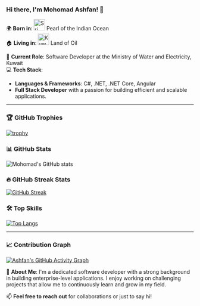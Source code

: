 ### Hi there, I'm Mohomad Ashfan! 👋

🌍 **Born in**: <img src="https://upload.wikimedia.org/wikipedia/commons/1/11/Flag_of_Sri_Lanka.svg" alt="Sri Lanka Flag" width="30"/> Pearl of the Indian Ocean  
🏠 **Living in**: <img src="https://upload.wikimedia.org/wikipedia/commons/a/aa/Flag_of_Kuwait.svg" alt="Kuwait Flag" width="30"/> Land of Oil

💼 **Current Role**: Software Developer at the Ministry of Water and Electricity, Kuwait  
💻 **Tech Stack**:
- **Languages & Frameworks**: C#, .NET, .NET Core, Angular
- **Full Stack Developer** with a passion for building efficient and scalable applications.

---

### 🏆 GitHub Trophies
[![trophy](https://github-profile-trophy.vercel.app/?username=mohomadashfan&theme=onedark)](https://github.com/ryo-ma/github-profile-trophy)

### 📊 GitHub Stats
![Mohomad's GitHub stats](https://github-readme-stats.vercel.app/api?username=mohomadashfan&show_icons=true&theme=radical)

### 🔥 GitHub Streak Stats
[![GitHub Streak](https://streak-stats.demolab.com?user=mohomadashfan&theme=tokyonight)](https://git.io/streak-stats)

### 🛠️ Top Skills
[![Top Langs](https://github-readme-stats.vercel.app/api/top-langs/?username=mohomadashfan&layout=compact&theme=radical)](https://github.com/anuraghazra/github-readme-stats)

---

### 📈 Contribution Graph
[![Ashfan's GitHub Activity Graph](https://github-readme-activity-graph.vercel.app/graph?username=mohomadashfan&theme=tokyo-night)](https://github.com/ashutosh00710/github-readme-activity-graph)

🚀 **About Me**:
I'm a dedicated software developer with a strong background in building enterprise-level applications. I enjoy working on challenging projects that allow me to continuously learn and grow in my field.


📫 **Feel free to reach out** for collaborations or just to say hi!
